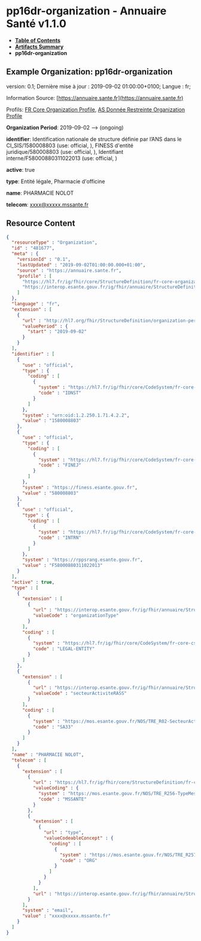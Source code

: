 # pp16dr-organization - Annuaire Santé v1.1.0

* [**Table of Contents**](toc.md)
* [**Artifacts Summary**](artifacts.md)
* **pp16dr-organization**

## Example Organization: pp16dr-organization

version: 0.1; Dernière mise à jour : 2019-09-02 01:00:00+0100; Langue : fr; 

Information Source: [https://annuaire.sante.fr](https://annuaire.sante.fr)

Profils: [FR Core Organization Profile](https://hl7.fr/ig/fhir/core/2.1.0/StructureDefinition-fr-core-organization.html), [AS Donnée Restreinte Organization Profile](StructureDefinition-as-dr-organization.md)

**Organization Period**: 2019-09-02 --> (ongoing)

**identifier**: Identification nationale de structure définie par l’ANS dans le CI_SIS/1580008803 (use: official, ), FINESS d'entité juridique/580008803 (use: official, ), Identifiant interne/F58000880311022013 (use: official, )

**active**: true

**type**: Entité légale, Pharmacie d'officine

**name**: PHARMACIE NOLOT

**telecom**: [xxxx@xxxxx.mssante.fr](mailto:xxxx@xxxxx.mssante.fr)



## Resource Content

```json
{
  "resourceType" : "Organization",
  "id" : "481677",
  "meta" : {
    "versionId" : "0.1",
    "lastUpdated" : "2019-09-02T01:00:00.000+01:00",
    "source" : "https://annuaire.sante.fr",
    "profile" : [
      "https://hl7.fr/ig/fhir/core/StructureDefinition/fr-core-organization",
      "https://interop.esante.gouv.fr/ig/fhir/annuaire/StructureDefinition/as-dr-organization"
    ]
  },
  "language" : "fr",
  "extension" : [
    {
      "url" : "http://hl7.org/fhir/StructureDefinition/organization-period",
      "valuePeriod" : {
        "start" : "2019-09-02"
      }
    }
  ],
  "identifier" : [
    {
      "use" : "official",
      "type" : {
        "coding" : [
          {
            "system" : "https://hl7.fr/ig/fhir/core/CodeSystem/fr-core-cs-v2-0203",
            "code" : "IDNST"
          }
        ]
      },
      "system" : "urn:oid:1.2.250.1.71.4.2.2",
      "value" : "1580008803"
    },
    {
      "use" : "official",
      "type" : {
        "coding" : [
          {
            "system" : "https://hl7.fr/ig/fhir/core/CodeSystem/fr-core-cs-v2-0203",
            "code" : "FINEJ"
          }
        ]
      },
      "system" : "https://finess.esante.gouv.fr",
      "value" : "580008803"
    },
    {
      "use" : "official",
      "type" : {
        "coding" : [
          {
            "system" : "https://hl7.fr/ig/fhir/core/CodeSystem/fr-core-cs-v2-0203",
            "code" : "INTRN"
          }
        ]
      },
      "system" : "https://rppsrang.esante.gouv.fr",
      "value" : "F58000880311022013"
    }
  ],
  "active" : true,
  "type" : [
    {
      "extension" : [
        {
          "url" : "https://interop.esante.gouv.fr/ig/fhir/annuaire/StructureDefinition/as-ext-organization-types",
          "valueCode" : "organizationType"
        }
      ],
      "coding" : [
        {
          "system" : "https://hl7.fr/ig/fhir/core/CodeSystem/fr-core-cs-v2-3307",
          "code" : "LEGAL-ENTITY"
        }
      ]
    },
    {
      "extension" : [
        {
          "url" : "https://interop.esante.gouv.fr/ig/fhir/annuaire/StructureDefinition/as-ext-organization-types",
          "valueCode" : "secteurActiviteRASS"
        }
      ],
      "coding" : [
        {
          "system" : "https://mos.esante.gouv.fr/NOS/TRE_R02-SecteurActivite/FHIR/TRE-R02-SecteurActivite",
          "code" : "SA33"
        }
      ]
    }
  ],
  "name" : "PHARMACIE NOLOT",
  "telecom" : [
    {
      "extension" : [
        {
          "url" : "https://hl7.fr/ig/fhir/core/StructureDefinition/fr-core-contact-point-email-type",
          "valueCoding" : {
            "system" : "https://mos.esante.gouv.fr/NOS/TRE_R256-TypeMessagerie/FHIR/TRE-R256-TypeMessagerie",
            "code" : "MSSANTE"
          }
        },
        {
          "extension" : [
            {
              "url" : "type",
              "valueCodeableConcept" : {
                "coding" : [
                  {
                    "system" : "https://mos.esante.gouv.fr/NOS/TRE_R257-TypeBAL/FHIR/TRE-R257-TypeBAL",
                    "code" : "ORG"
                  }
                ]
              }
            }
          ],
          "url" : "https://interop.esante.gouv.fr/ig/fhir/annuaire/StructureDefinition/as-ext-mailbox-mss-metadata"
        }
      ],
      "system" : "email",
      "value" : "xxxx@xxxxx.mssante.fr"
    }
  ]
}

```

